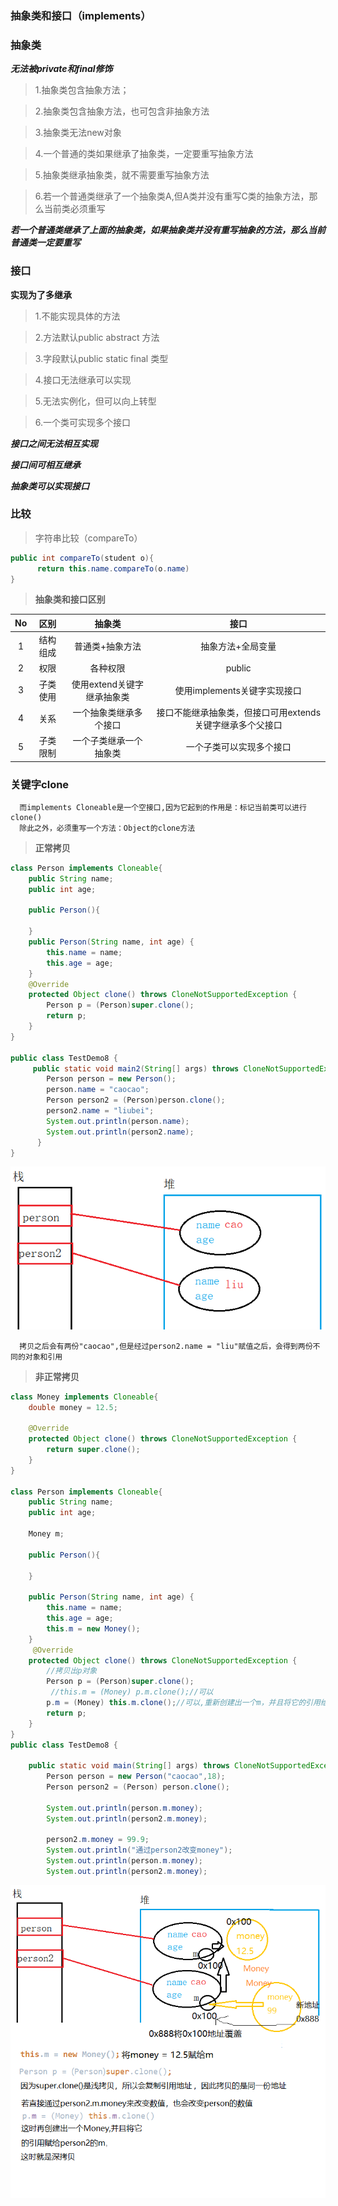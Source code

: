 ### 抽象类和接口（implements）

### 抽象类

***无法被private和final修饰***

> 1.抽象类包含抽象方法；

> 2.抽象类包含抽象方法，也可包含非抽象方法

> 3.抽象类无法new对象

> 4.一个普通的类如果继承了抽象类，一定要重写抽象方法

> 5.抽象类继承抽象类，就不需要重写抽象方法

> 6.若一个普通类继承了一个抽象类A,但A类并没有重写C类的抽象方法，那么当前类必须重写

_**若一个普通类继承了上面的抽象类，如果抽象类并没有重写抽象的方法，那么当前普通类一定要重写**_ 


### 接口
**实现为了多继承**

> 1.不能实现具体的方法

> 2.方法默认public abstract 方法

> 3.字段默认public static final 类型

> 4.接口无法继承可以实现

> 5.无法实例化，但可以向上转型

> 6.一个类可实现多个接口

_***接口之间无法相互实现***_

_***接口间可相互继承***_

_***抽象类可以实现接口***_


### 比较

> 字符串比较（compareTo）

```java
public int compareTo(student o){
      return this.name.compareTo(o.name) 
}
```

> **抽象类和接口区别**

|  No   |  区别  |          抽象类        |        接口         |
|  :--: |  :--:  |         :----:        |     :---------:     | 
|  1   |结构组成|      普通类+抽象方法     |  抽象方法+全局变量  |     
|  2   |  权限  |         各种权限         |       public       |
|  3   |子类使用|使用extend关键字继承抽象类 |使用implements关键字实现接口|
|  4   |  关系  |   一个抽象类继承多个接口  |接口不能继承抽象类，但接口可用extends关键字继承多个父接口|
|  5   |子类限制|   一个子类继承一个抽象类  |一个子类可以实现多个接口|

### 关键字clone

      而implements Cloneable是一个空接口,因为它起到的作用是：标记当前类可以进行clone()
      除此之外，必须重写一个方法：Object的clone方法

> **正常拷贝**

```java
class Person implements Cloneable{
    public String name;
    public int age;

    public Person(){

    }
    public Person(String name, int age) {
        this.name = name;
        this.age = age;
    }
    @Override
    protected Object clone() throws CloneNotSupportedException {
        Person p = (Person)super.clone();
        return p;
    }
}

public class TestDemo8 {
     public static void main2(String[] args) throws CloneNotSupportedException {
        Person person = new Person();
        person.name = "caocao";
        Person person2 = (Person)person.clone();
        person2.name = "liubei";
        System.out.println(person.name);
        System.out.println(person2.name);
      }
}
```

![](https://github.com/q1206271031/photo/raw/master/%E6%8A%BD%E8%B1%A1%E7%B1%BB%E5%92%8C%E6%8E%A5%E5%8F%A3/%E5%AF%B9%E8%B1%A1%E7%9A%84%E6%AD%A3%E5%B8%B8%E5%85%8B%E9%9A%86(clone).png)

      拷贝之后会有两份"caocao",但是经过person2.name = "liu"赋值之后，会得到两份不同的对象和引用

> **非正常拷贝**

```java
class Money implements Cloneable{
    double money = 12.5;

    @Override
    protected Object clone() throws CloneNotSupportedException {
        return super.clone();
    }
}

class Person implements Cloneable{
    public String name;
    public int age;

    Money m;

    public Person(){

    }

    public Person(String name, int age) {
        this.name = name;
        this.age = age;
        this.m = new Money();
    }
     @Override
    protected Object clone() throws CloneNotSupportedException {
        //拷贝出p对象
        Person p = (Person)super.clone();
         //this.m = (Money) p.m.clone();//可以
        p.m = (Money) this.m.clone();//可以,重新创建出一个m，并且将它的引用给p的m
        return p;
    }
}
public class TestDemo8 {

    public static void main(String[] args) throws CloneNotSupportedException {
        Person person = new Person("caocao",18);
        Person person2 = (Person) person.clone();

        System.out.println(person.m.money);
        System.out.println(person2.m.money);

        person2.m.money = 99.9;
        System.out.println("通过person2改变money");
        System.out.println(person.m.money);
        System.out.println(person2.m.money);
```

![](https://github.com/q1206271031/photo/raw/master/%E6%8A%BD%E8%B1%A1%E7%B1%BB%E5%92%8C%E6%8E%A5%E5%8F%A3/%E6%B5%85%E6%8B%B7%E8%B4%9D%E5%92%8C%E6%B7%B1%E6%8B%B7%E8%B4%9D.png)



